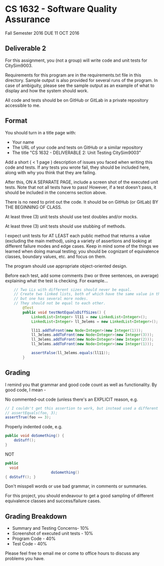 # CS 1632 - Software Quality Assurance
Fall Semester 2016
DUE 11 OCT 2016

## Deliverable 2

For this assignment, you (not a group) will write code and unit tests for CitySim9003.

Requirements for this program are in the requirements.txt file in this directory.  Sample output is also provided for several runs of the program.  In case of ambiguity, please see the sample output as an example of what to display and how the system should work.

All code and tests should be on GitHub or GitLab in a private repository accessible to me.

## Format
You should turn in a title page with:
* Your name
* The URL of your code and tests on GitHub or a similar repository
* The title "CS 1632 - DELIVERABLE 2: Unit Testing CitySim9003"

Add a short ( < 1 page ) description of issues you faced when writing this code and tests.  If any tests you wrote fail, they should be included here, along with why you think that they are failing.

After this, ON A SEPARATE PAGE, include a screen shot of the executed unit tests.  Note that not all tests have to pass!  However, if a test doesn't pass, it should be included in the concerns section above.

There is no need to print out the code.  It should be on GitHub (or GitLab) BY THE BEGINNING OF CLASS.

At least three (3) unit tests should use test doubles and/or mocks.

At least three (3) unit tests should use stubbing of methods.

I expect unit tests for AT LEAST each public method that returns a value (excluding the main method), using a variety of assertions and looking at different failure modes and edge cases.  Keep in mind some of the things we learned when doing manual testing; you should be cognizant of equivalence classes, boundary values, etc. and focus on them.

The program should use appropriate object-oriented design.

Before each test, add some comments (two or three sentences, on average) explaining what the test is checking.  For example...

```java
	// Two LLs with different sizes should never be equal.
	// Create two linked lists, both of which have the same value in the initial node,
	// but one has several more nodes. 
	// They should not be equal to each other.
		@Test
		public void testNotEqualsDiffSizes() {
			LinkedList<Integer> ll11 = new LinkedList<Integer>();
			LinkedList<Integer> ll_3elems = new LinkedList<Integer>();

			ll11.addToFront(new Node<Integer>(new Integer(1)));
			ll_3elems.addToFront(new Node<Integer>(new Integer(3)));
			ll_3elems.addToFront(new Node<Integer>(new Integer(2)));
			ll_3elems.addToFront(new Node<Integer>(new Integer(1)));

			assertFalse(ll_3elems.equals(ll11));
		}
```

## Grading
I remind you that grammar and good code count as well as functionality.  By good code, I mean -

No commented-out code (unless there's an EXPLICIT reason, e.g.
```java
// I couldn't get this assertion to work, but instead used a different assertion, below
// assertEquals(foo, 3);
assertTrue(foo == 3);
```

Properly indented code, e.g.
```java
public void doSomething() {
    doStuff();
}
```
NOT
```java
public
  void
                     doSomething()
{ doStuff(); }
```

Don't misspell words or use bad grammar, in comments or summaries.

For this project, you should endeavour to get a good sampling of different equivalence classes and success/failure cases.

## Grading Breakdown
* Summary and Testing Concerns- 10%
* Screenshot of executed unit tests - 10%
* Program Code - 40%
* Test Code - 40%

Please feel free to email me or come to office hours to discuss any problems you have. 
 